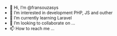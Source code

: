 - 👋 Hi, I’m @fransouzasys
- 👀 I’m interested in development PHP, JS and outher
- 🌱 I’m currently learning Laravel
- 💞️ I’m looking to collaborate on ...
- 📫 How to reach me ...

<!---
fransouzasys/fransouzasys is a ✨ special ✨ repository because its `README.md` (this file) appears on your GitHub profile.
You can click the Preview link to take a look at your changes.
--->
